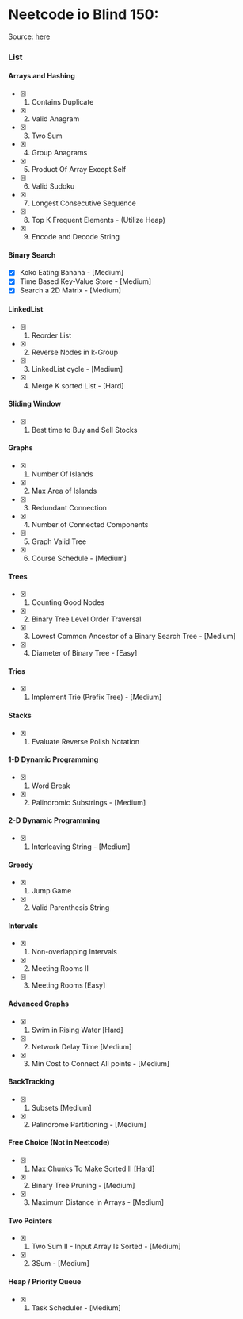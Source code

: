 # Neetcode io Blind 150: 
Source: [here](https://neetcode.io/practice)

### List

#### Arrays and Hashing
- [x] 1. Contains Duplicate
- [x] 2. Valid Anagram
- [x] 3. Two Sum
- [x] 4. Group Anagrams
- [x] 5. Product Of Array Except Self
- [x] 6. Valid Sudoku
- [x] 7. Longest Consecutive Sequence
- [x] 8. Top K Frequent Elements - (Utilize Heap)
- [x] 9. Encode and Decode String

#### Binary Search
- [x] Koko Eating Banana - [Medium]
- [x] Time Based Key-Value Store - [Medium]
- [x] Search a 2D Matrix - [Medium]

#### LinkedList
- [x] 1. Reorder List
- [x] 2. Reverse Nodes in k-Group
- [x] 3. LinkedList cycle - [Medium]
- [x] 4. Merge K sorted List - [Hard]

#### Sliding Window
- [x] 1. Best time to Buy and Sell Stocks


#### Graphs
- [x] 1. Number Of Islands
- [x] 2. Max Area of Islands
- [x] 3. Redundant Connection
- [x] 4. Number of Connected Components
- [x] 5. Graph Valid Tree
- [x] 6. Course Schedule - [Medium]


#### Trees
- [x] 1. Counting Good Nodes
- [x] 2. Binary Tree Level Order Traversal
- [x] 3. Lowest Common Ancestor of a Binary Search Tree - [Medium]
- [x] 4. Diameter of Binary Tree - [Easy]

#### Tries
- [x] 1. Implement Trie (Prefix Tree) - [Medium]

#### Stacks
- [x] 1. Evaluate Reverse Polish Notation


#### 1-D Dynamic Programming
- [x] 1. Word Break
- [x] 2. Palindromic Substrings - [Medium]
   
#### 2-D Dynamic Programming
- [x] 1. Interleaving String - [Medium]

#### Greedy
- [x] 1. Jump Game
- [x] 2. Valid Parenthesis String

#### Intervals
- [x] 1. Non-overlapping Intervals
- [x] 2. Meeting Rooms II
- [x] 3. Meeting Rooms [Easy]


#### Advanced Graphs
- [x] 1. Swim in Rising Water [Hard]
- [x] 2. Network Delay Time [Medium]
- [x] 3. Min Cost to Connect All points - [Medium]


#### BackTracking
- [x] 1. Subsets [Medium]
- [x] 2. Palindrome Partitioning - [Medium]


#### Free Choice (Not in Neetcode)
- [x] 1. Max Chunks To Make Sorted II [Hard]
- [x] 2. Binary Tree Pruning - [Medium]
- [x] 3. Maximum Distance in Arrays - [Medium]

#### Two Pointers
- [x] 1. Two Sum II - Input Array Is Sorted - [Medium]
- [x] 2. 3Sum - [Medium]

#### Heap / Priority Queue
- [x] 1. Task Scheduler - [Medium]

